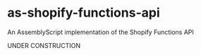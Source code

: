 # as-shopify-functions-api

An AssemblyScript implementation of the Shopify Functions API

UNDER CONSTRUCTION
